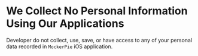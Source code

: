 # We Collect No Personal Information Using Our Applications

Developer do not collect, use, save, or have access to any of your personal data recorded in `MockerPie` iOS application.
